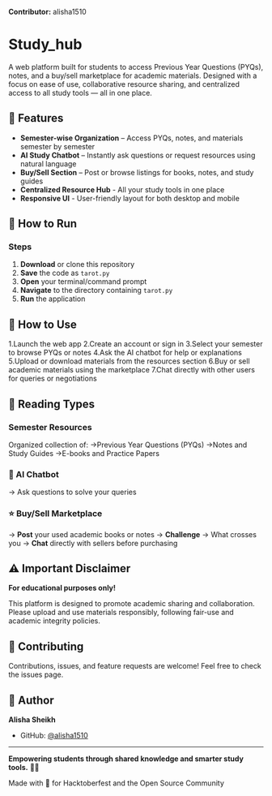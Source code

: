**Contributor:** alisha1510

# Study_hub

A web platform built for students to access Previous Year Questions (PYQs), notes, and a buy/sell marketplace for academic materials. Designed with a focus on ease of use, collaborative resource sharing, and centralized access to all study tools — all in one place.

## 🌟 Features

* **Semester-wise Organization** – Access PYQs, notes, and materials semester by semester
* **AI Study Chatbot** – Instantly ask questions or request resources using natural language
* **Buy/Sell Section** – Post or browse listings for books, notes, and study guides
* **Centralized Resource Hub** - All your study tools in one place
* **Responsive UI** - User-friendly layout for both desktop and mobile

## 🚀 How to Run

### Steps
1. **Download** or clone this repository
2. **Save** the code as `tarot.py`
3. **Open** your terminal/command prompt
4. **Navigate** to the directory containing `tarot.py`
5. **Run** the application



## 🎯 How to Use

1.Launch the web app
2.Create an account or sign in
3.Select your semester to browse PYQs or notes
4.Ask the AI chatbot for help or explanations
5.Upload or download materials from the resources section
6.Buy or sell academic materials using the marketplace
7.Chat directly with other users for queries or negotiations

## 📖 Reading Types

### Semester Resources
Organized collection of:
   ->Previous Year Questions (PYQs)
   ->Notes and Study Guides
   ->E-books and Practice Papers

### 🎴 AI Chatbot
-> Ask questions to solve your queries

### ⭐ Buy/Sell Marketplace
-> **Post** your used academic books or notes
-> **Challenge** → What crosses you
-> **Chat** directly with sellers before purchasing



## ⚠️ Important Disclaimer

**For educational purposes only!**

This platform is designed to promote academic sharing and collaboration. Please upload and use materials responsibly, following fair-use and academic integrity policies.


## 🤝 Contributing

Contributions, issues, and feature requests are welcome! Feel free to check the issues page.

## 👤 Author

**Alisha Sheikh**
- GitHub: [@alisha1510](https://github.com/alisha1510)


---

**Empowering students through shared knowledge and smarter study tools.** 📘✨

Made with 💜 for Hacktoberfest and the Open Source Community